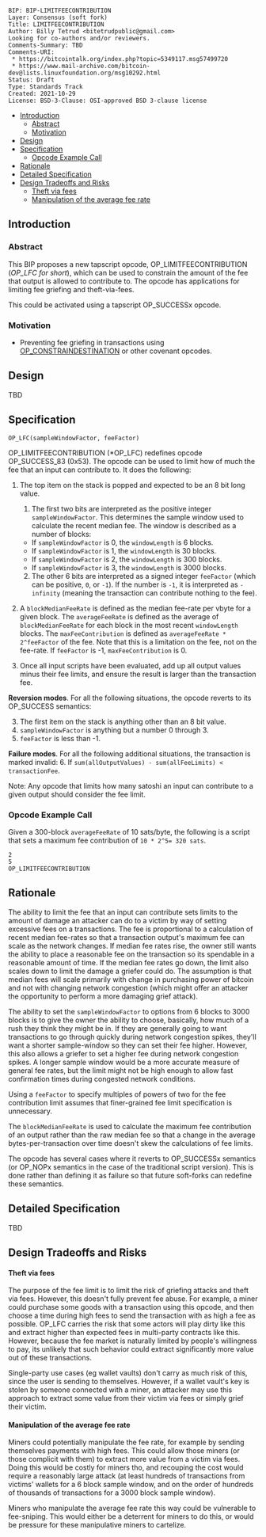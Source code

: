 ```
BIP: BIP-LIMITFEECONTRIBUTION
Layer: Consensus (soft fork)
Title: LIMITFEECONTRIBUTION
Author: Billy Tetrud <bitetrudpublic@gmail.com>
Looking for co-authors and/or reviewers.
Comments-Summary: TBD
Comments-URI: 
 * https://bitcointalk.org/index.php?topic=5349117.msg57499720
 * https://www.mail-archive.com/bitcoin-dev@lists.linuxfoundation.org/msg10292.html
Status: Draft
Type: Standards Track
Created: 2021-10-29
License: BSD-3-Clause: OSI-approved BSD 3-clause license
```

- [Introduction](#introduction)
  * [Abstract](#abstract)
  * [Motivation](#motivation)
- [Design](#design)
- [Specification](#specification)
  + [Opcode Example Call](#opcode-example-call)
- [Rationale](#rationale)
- [Detailed Specification](#detailed-specification)
- [Design Tradeoffs and Risks](#design-tradeoffs-and-risks)
    + [Theft via fees](#theft-via-fees)
    + [Manipulation of the average fee rate](#manipulation-of-the-average-fee-rate)

##  Introduction

### Abstract

This BIP proposes a new tapscript opcode, OP_LIMITFEECONTRIBUTION (*OP_LFC for short*), which can be used to constrain the amount of the fee that output is allowed to contribute to. The opcode has applications for limiting fee griefing and theft-via-fees. 

This could be activated using a tapscript OP_SUCCESSx opcode.

### Motivation

* Preventing fee griefing in transactions using [OP_CONSTRAINDESTINATION](cd/bip-constraindestination.md) or other covenant opcodes.

## Design

TBD

## Specification

`OP_LFC(sampleWindowFactor, feeFactor)`

OP_LIMITFEECONTRIBUTION (*OP_LFC) redefines opcode OP_SUCCESS_83 (0x53). The opcode can be used to limit how of much the fee that an input can contribute to. It does the following: 

1. The top item on the stack is popped and expected to be an 8 bit long value. 
   
   1. The first two bits are interpreted as the positive integer `sampleWindowFactor`. This determines the sample window used to calculate the recent median fee. The window is described as a number of blocks:
   
     * If `sampleWindowFactor` is 0, the `windowLength` is 6 blocks.
     * If `sampleWindowFactor` is 1, the `windowLength` is 30 blocks.
     * If `sampleWindowFactor` is 2, the `windowLength` is 300 blocks.
     * If `sampleWindowFactor` is 3, the `windowLength` is 3000 blocks.
   
   2. The other 6 bits are interpreted as a signed integer `feeFactor` (which can be positive, `0`, or `-1`). If the number is `-1`, it is interpreted as `-infinity` (meaning the transaction can contribute nothing to the fee). 
   
2. A `blockMedianFeeRate` is defined as the median fee-rate per vbyte for a given block. The `averageFeeRate` is defined as the average of `blockMedianFeeRate` for each block in the most recent `windowLength` blocks. The `maxFeeContribution` is defined as `averageFeeRate * 2^feeFactor` of the fee. Note that this is a limitation on the fee, not on the fee-rate. If `feeFactor` is -1, `maxFeeContribution` is 0.

3. Once all input scripts have been evaluated, add up all output values minus their fee limits, and ensure the result is larger than the transaction fee. 

**Reversion modes**. For all the following situations, the opcode reverts to its OP_SUCCESS semantics:

3. The first item on the stack is anything other than an 8 bit value.
4. `sampleWindowFactor` is anything but a number 0 through 3.
5. `feeFactor` is less than -1.

**Failure modes**. For all the following additional situations, the transaction is marked invalid:
6. If `sum(allOutputValues) - sum(allFeeLimits) < transactionFee`.

Note: Any opcode that limits how many satoshi an input can contribute to a given output should consider the fee limit.

### Opcode Example Call

Given a 300-block `averageFeeRate` of 10 sats/byte, the following is a script that sets a maximum fee contribution of `10 * 2^5= 320 sats`.

```
2
5
OP_LIMITFEECONTRIBUTION 
```

## Rationale

The ability to limit the fee that an input can contribute sets limits to the amount of damage an attacker can do to a victim by way of setting excessive fees on a transactions. The fee is proportional to a calculation of recent median fee-rates so that a transaction output's maximum fee can scale as the network changes. If median fee rates rise, the owner still wants the ability to place a reasonable fee on the transaction so its spendable in a reasonable amount of time. If the median fee rates go down, the limit also scales down to limit the damage a griefer could do. The assumption is that median fees will scale primarily with change in purchasing power of bitcoin and not with changing network congestion (which might offer an attacker the opportunity to perform a more damaging grief attack).

The ability to set the `sampleWindowFactor` to options from 6 blocks to 3000 blocks is to give the owner the ability to choose, basically, how much of a rush they think they might be in. If they are generally going to want transactions to go through quickly during network congestion spikes, they'll want a shorter sample-window so they can set their fee higher. However, this also allows a griefer to set a higher fee during network congestion spikes. A longer sample window would be a more accurate measure of general fee rates, but the limit might not be high enough to allow fast confirmation times during congested network conditions. 

Using a `feeFactor` to specify multiples of powers of two for the fee contribution limit assumes that finer-grained fee limit specification is unnecessary. 

The `blockMedianFeeRate` is used to calculate the maximum fee contribution of an output rather than the raw median fee so that a change in the average bytes-per-transaction over time doesn't skew the calculations of fee limits.

The opcode has several cases where it reverts to OP_SUCCESSx semantics (or OP_NOPx semantics in the case of the traditional script version). This is done rather than defining it as failure so that future soft-forks can redefine these semantics.

## Detailed Specification

TBD

## Design Tradeoffs and Risks

#### Theft via fees

The purpose of the fee limit is to limit the risk of griefing attacks and theft via fees. However, this doesn't fully prevent fee abuse. For example, a miner could purchase some goods with a transaction using this opcode, and then choose a time during high fees to send the transaction with as high a fee as possible. OP_LFC carries the risk that some actors will play dirty like this and extract higher than expected fees in multi-party contracts like this. However, because the fee market is naturally limited by people's willingness to pay, its unlikely that such behavior could extract significantly more value out of these transactions. 

Single-party use cases (eg wallet vaults) don't carry as much risk of this, since the user is sending to themselves. However, if a wallet vault's key is stolen by someone connected with a miner, an attacker may use this approach to extract some value from their victim via fees or simply grief their victim. 

#### Manipulation of the average fee rate

Miners could potentially manipulate the fee rate, for example by sending themselves payments with high fees. This could allow those miners (or those complicit with them) to extract more value from a victim via fees. Doing this would be costly for miners tho, and recouping the cost would require a reasonably large attack (at least hundreds of transactions from victims' wallets for a 6 block sample window, and on the order of hundreds of thousands of transactions for a 3000 block sample window).

Miners who manipulate the average fee rate this way could be vulnerable to fee-sniping. This would either be a deterrent  for miners to do this, or would be pressure for these manipulative miners to cartelize. 